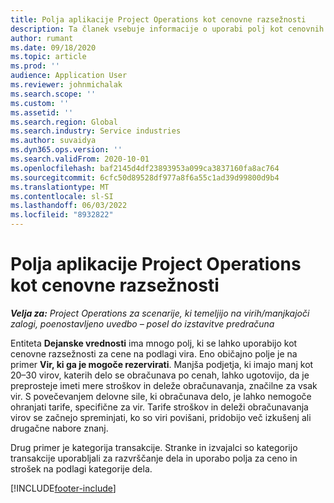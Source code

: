 ```yaml
---
title: Polja aplikacije Project Operations kot cenovne razsežnosti
description: Ta članek vsebuje informacije o uporabi polj kot cenovnih razsežnosti v aplikaciji Dynamics 365 Project Operations.
author: rumant
ms.date: 09/18/2020
ms.topic: article
ms.prod: ''
audience: Application User
ms.reviewer: johnmichalak
ms.search.scope: ''
ms.custom: ''
ms.assetid: ''
ms.search.region: Global
ms.search.industry: Service industries
ms.author: suvaidya
ms.dyn365.ops.version: ''
ms.search.validFrom: 2020-10-01
ms.openlocfilehash: baf2145d4df23893953a099ca3837160fa8ac764
ms.sourcegitcommit: 6cfc50d89528df977a8f6a55c1ad39d99800d9b4
ms.translationtype: MT
ms.contentlocale: sl-SI
ms.lasthandoff: 06/03/2022
ms.locfileid: "8932822"
---
```

# <a name="project-operations-fields-as-pricing-dimensions"></a>Polja aplikacije Project Operations kot cenovne razsežnosti

_**Velja za:** Project Operations za scenarije, ki temeljijo na virih/manjkajoči zalogi, poenostavljeno uvedbo – posel do izstavitve predračuna_

Entiteta **Dejanske vrednosti** ima mnogo polj, ki se lahko uporabijo kot cenovne razsežnosti za cene na podlagi vira. Eno običajno polje je na primer **Vir, ki ga je mogoče rezervirati**. Manjša podjetja, ki imajo manj kot 20–30 virov, katerih delo se obračunava po cenah, lahko ugotovijo, da je preprosteje imeti mere stroškov in deleže obračunavanja, značilne za vsak vir. S povečevanjem delovne sile, ki obračunava delo, je lahko nemogoče ohranjati tarife, specifične za vir. Tarife stroškov in deleži obračunavanja virov se začnejo spreminjati, ko so viri povišani, pridobijo več izkušenj ali drugačne nabore znanj. 

Drug primer je kategorija transakcije. Stranke in izvajalci so kategorijo transakcije uporabljali za razvrščanje dela in uporabo polja za ceno in strošek na podlagi kategorije dela.


[!INCLUDE[footer-include](../includes/footer-banner.md)]